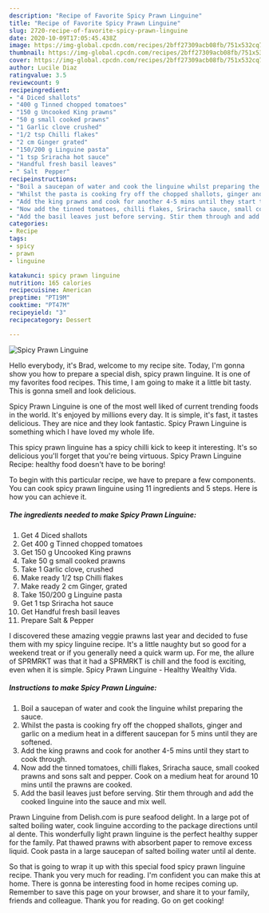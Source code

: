 ```yaml
---
description: "Recipe of Favorite Spicy Prawn Linguine"
title: "Recipe of Favorite Spicy Prawn Linguine"
slug: 2720-recipe-of-favorite-spicy-prawn-linguine
date: 2020-10-09T17:05:45.438Z
image: https://img-global.cpcdn.com/recipes/2bff27309acb08fb/751x532cq70/spicy-prawn-linguine-recipe-main-photo.jpg
thumbnail: https://img-global.cpcdn.com/recipes/2bff27309acb08fb/751x532cq70/spicy-prawn-linguine-recipe-main-photo.jpg
cover: https://img-global.cpcdn.com/recipes/2bff27309acb08fb/751x532cq70/spicy-prawn-linguine-recipe-main-photo.jpg
author: Lucile Diaz
ratingvalue: 3.5
reviewcount: 9
recipeingredient:
- "4 Diced shallots"
- "400 g Tinned chopped tomatoes"
- "150 g Uncooked King prawns"
- "50 g small cooked prawns"
- "1 Garlic clove crushed"
- "1/2 tsp Chilli flakes"
- "2 cm Ginger grated"
- "150/200 g Linguine pasta"
- "1 tsp Sriracha hot sauce"
- "Handful fresh basil leaves"
- " Salt  Pepper"
recipeinstructions:
- "Boil a saucepan of water and cook the linguine whilst preparing the sauce."
- "Whilst the pasta is cooking fry off the chopped shallots, ginger and garlic on a medium heat in a different saucepan for 5 mins until they are softened."
- "Add the king prawns and cook for another 4-5 mins until they start to cook through."
- "Now add the tinned tomatoes, chilli flakes, Sriracha sauce, small cooked prawns and sons salt and pepper. Cook on a medium heat for around 10 mins until the prawns are cooked."
- "Add the basil leaves just before serving. Stir them through and add the cooked linguine into the sauce and mix well."
categories:
- Recipe
tags:
- spicy
- prawn
- linguine

katakunci: spicy prawn linguine 
nutrition: 165 calories
recipecuisine: American
preptime: "PT19M"
cooktime: "PT47M"
recipeyield: "3"
recipecategory: Dessert

---
```



![Spicy Prawn Linguine](https://img-global.cpcdn.com/recipes/2bff27309acb08fb/751x532cq70/spicy-prawn-linguine-recipe-main-photo.jpg)

Hello everybody, it's Brad, welcome to my recipe site. Today, I'm gonna show you how to prepare a special dish, spicy prawn linguine. It is one of my favorites food recipes. This time, I am going to make it a little bit tasty. This is gonna smell and look delicious.

Spicy Prawn Linguine is one of the most well liked of current trending foods in the world. It's enjoyed by millions every day. It is simple, it's fast, it tastes delicious. They are nice and they look fantastic. Spicy Prawn Linguine is something which I have loved my whole life.

This spicy prawn linguine has a spicy chilli kick to keep it interesting. It&#39;s so delicious you&#39;ll forget that you&#39;re being virtuous. Spicy Prawn Linguine Recipe: healthy food doesn&#39;t have to be boring!


To begin with this particular recipe, we have to prepare a few components. You can cook spicy prawn linguine using 11 ingredients and 5 steps. Here is how you can achieve it.

<!--inarticleads1-->

##### The ingredients needed to make Spicy Prawn Linguine:

1. Get 4 Diced shallots
1. Get 400 g Tinned chopped tomatoes
1. Get 150 g Uncooked King prawns
1. Take 50 g small cooked prawns
1. Take 1 Garlic clove, crushed
1. Make ready 1/2 tsp Chilli flakes
1. Make ready 2 cm Ginger, grated
1. Take 150/200 g Linguine pasta
1. Get 1 tsp Sriracha hot sauce
1. Get Handful fresh basil leaves
1. Prepare  Salt &amp; Pepper


I discovered these amazing veggie prawns last year and decided to fuse them with my spicy linguine recipe. It&#39;s a little naughty but so good for a weekend treat or if you generally need a quick warm up. For me, the allure of SPRMRKT was that it had a SPRMRKT is chill and the food is exciting, even when it is simple. Spicy Prawn Linguine - Healthy Wealthy Vida. 

<!--inarticleads2-->

##### Instructions to make Spicy Prawn Linguine:

1. Boil a saucepan of water and cook the linguine whilst preparing the sauce.
1. Whilst the pasta is cooking fry off the chopped shallots, ginger and garlic on a medium heat in a different saucepan for 5 mins until they are softened.
1. Add the king prawns and cook for another 4-5 mins until they start to cook through.
1. Now add the tinned tomatoes, chilli flakes, Sriracha sauce, small cooked prawns and sons salt and pepper. Cook on a medium heat for around 10 mins until the prawns are cooked.
1. Add the basil leaves just before serving. Stir them through and add the cooked linguine into the sauce and mix well.


Prawn Linguine from Delish.com is pure seafood delight. In a large pot of salted boiling water, cook linguine according to the package directions until al dente. This wonderfully light prawn linguine is the perfect healthy supper for the family. Pat thawed prawns with absorbent paper to remove excess liquid. Cook pasta in a large saucepan of salted boiling water until al dente. 

So that is going to wrap it up with this special food spicy prawn linguine recipe. Thank you very much for reading. I'm confident you can make this at home. There is gonna be interesting food in home recipes coming up. Remember to save this page on your browser, and share it to your family, friends and colleague. Thank you for reading. Go on get cooking!
